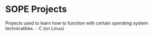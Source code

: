 # SOPE Projects

Projects used to learn how to function with certain operating system technicalities. - C (on Linux)

